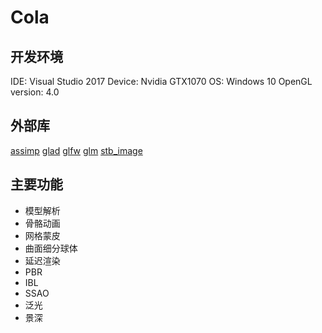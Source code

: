 # Cola

## 开发环境
IDE: Visual Studio 2017
Device: Nvidia GTX1070
OS: Windows 10
OpenGL version: 4.0


## 外部库
[assimp](http://www.assimp.org/)
[glad](http://glad.dav1d.de/)
[glfw](http://www.glfw.org/)
[glm](https://glm.g-truc.net/)
[stb_image](https://github.com/nothings/stb)

## 主要功能
* 模型解析
* 骨骼动画
* 网格蒙皮
* 曲面细分球体
* 延迟渲染
* PBR
* IBL
* SSAO
* 泛光
* 景深
